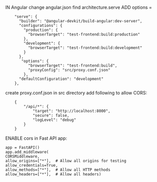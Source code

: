IN Angular
change angular.json find architecture.serve ADD options =

        "serve": {
          "builder": "@angular-devkit/build-angular:dev-server",
          "configurations": {
            "production": {
              "browserTarget": "test-frontend:build:production"
            },
            "development": {
              "browserTarget": "test-frontend:build:development"
            }
          },
           "options": {
              "browserTarget": "test-frontend:build",
              "proxyConfig": "src/proxy.conf.json"
            },
          "defaultConfiguration": "development"
        },

create proxy.conf.json in src directory add following to allow CORS:

        {
            "/api/*": {
                "target": "http://localhost:8000",
                "secure": false,
                "logLevel": "debug"
            }
        }

ENABLE cors in Fast API app:

    app = FastAPI()
    app.add_middleware(
    CORSMiddleware,
    allow_origins=["*"],  # Allow all origins for testing
    allow_credentials=True,
    allow_methods=["*"],  # Allow all HTTP methods
    allow_headers=["*"],  # Allow all headers)
